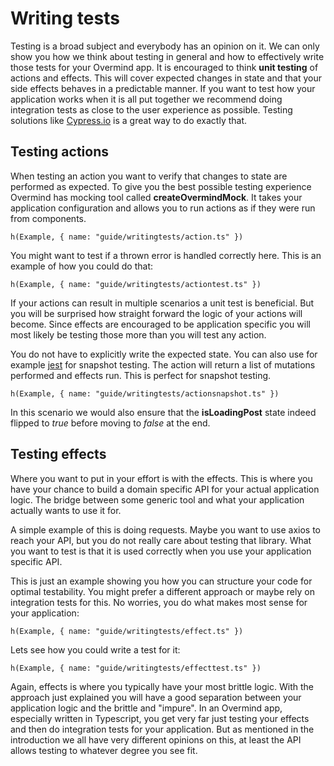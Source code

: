 # Writing tests

Testing is a broad subject and everybody has an opinion on it. We can only show you how we think about testing in general and how to effectively write those tests for your Overmind app. It is encouraged to think **unit testing** of actions and effects. This will cover expected changes in state and that your side effects behaves in a predictable manner. If you want to test how your application works when it is all put together we recommend doing integration tests as close to the user experience as possible. Testing solutions like [Cypress.io](https://www.cypress.io/) is a great way to do exactly that.

## Testing actions

When testing an action you want to verify that changes to state are performed as expected. To give you the best possible testing experience Overmind has mocking tool called **createOvermindMock**. It takes your application configuration and allows you to run actions as if they were run from components.

```marksy
h(Example, { name: "guide/writingtests/action.ts" })
```

You might want to test if a thrown error is handled correctly here. This is an example of how you could do that:

```marksy
h(Example, { name: "guide/writingtests/actiontest.ts" })
```

If your actions can result in multiple scenarios a unit test is beneficial. But you will be surprised how straight forward the logic of your actions will become. Since effects are encouraged to be application specific you will most likely be testing those more than you will test any action.

You do not have to explicitly write the expected state. You can also use for example [jest]() for snapshot testing. The action will return a list of mutations performed and effects run. This is perfect for snapshot testing.

```marksy
h(Example, { name: "guide/writingtests/actionsnapshot.ts" })
```

In this scenario we would also ensure that the **isLoadingPost** state indeed flipped to *true* before moving to *false* at the end.

## Testing effects

Where you want to put in your effort is with the effects. This is where you have your chance to build a domain specific API for your actual application logic. The bridge between some generic tool and what your application actually wants to use it for.

A simple example of this is doing requests. Maybe you want to use axios to reach your API, but you do not really care about testing that library. What you want to test is that it is used correctly when you use your application specific API.

This is just an example showing you how you can structure your code for optimal testability. You might prefer a different approach or maybe rely on integration tests for this. No worries, you do what makes most sense for your application:

```marksy
h(Example, { name: "guide/writingtests/effect.ts" })
```

Lets see how you could write a test for it:

```marksy
h(Example, { name: "guide/writingtests/effecttest.ts" })
```

Again, effects is where you typically have your most brittle logic. With the approach just explained you will have a good separation between your application logic and the brittle and "impure". In an Overmind app, especially written in Typescript, you get very far just testing your effects and then do integration tests for your application. But as mentioned in the introduction we all have very different opinions on this, at least the API allows testing to whatever degree you see fit.